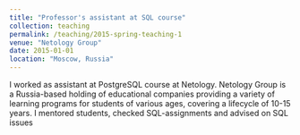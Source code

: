 ```yaml
---
title: "Professor's assistant at SQL course"
collection: teaching
permalink: /teaching/2015-spring-teaching-1
venue: "Netology Group"
date: 2015-01-01
location: "Moscow, Russia"
---
```


I worked as assistant at PostgreSQL course at Netology. Netology Group is a Russia-based holding of educational companies providing a variety of learning programs for students of various ages, covering a lifecycle of 10-15 years. I mentored students, checked SQL-assignments and advised on SQL issues
